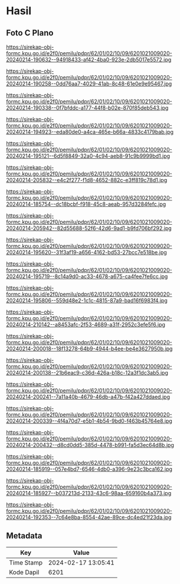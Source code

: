 # Hasil

## Foto C Plano

https://sirekap-obj-formc.kpu.go.id/e2f0/pemilu/pdpr/62/01/02/10/09/6201021009020-20240214-190632--94918433-af42-4ba0-923e-2db5017e5572.jpg

https://sirekap-obj-formc.kpu.go.id/e2f0/pemilu/pdpr/62/01/02/10/09/6201021009020-20240214-190258--0dd76aa7-4029-41ab-8c48-61e0e9e95467.jpg

https://sirekap-obj-formc.kpu.go.id/e2f0/pemilu/pdpr/62/01/02/10/09/6201021009020-20240214-190338--0f7bfddc-a177-44f8-b02e-870f85deb543.jpg

https://sirekap-obj-formc.kpu.go.id/e2f0/pemilu/pdpr/62/01/02/10/09/6201021009020-20240214-194923--eda80de0-a4ca-465e-b66a-4833c4179bab.jpg

https://sirekap-obj-formc.kpu.go.id/e2f0/pemilu/pdpr/62/01/02/10/09/6201021009020-20240214-195121--6d5f8849-32a0-4c94-aeb8-91c9b9999bd1.jpg

https://sirekap-obj-formc.kpu.go.id/e2f0/pemilu/pdpr/62/01/02/10/09/6201021009020-20240214-205832--e4c2f277-f1d8-4652-882c-e3ff819c78d1.jpg

https://sirekap-obj-formc.kpu.go.id/e2f0/pemilu/pdpr/62/01/02/10/09/6201021009020-20240214-185754--dc18bcbf-f918-45c8-aeab-957d3284fefc.jpg

https://sirekap-obj-formc.kpu.go.id/e2f0/pemilu/pdpr/62/01/02/10/09/6201021009020-20240214-205942--82d55688-52f6-42d6-9ad1-b9fd706bf292.jpg

https://sirekap-obj-formc.kpu.go.id/e2f0/pemilu/pdpr/62/01/02/10/09/6201021009020-20240214-195620--31f3af19-a656-4162-bd53-27bcc7e518be.jpg

https://sirekap-obj-formc.kpu.go.id/e2f0/pemilu/pdpr/62/01/02/10/09/6201021009020-20240214-195719--8c14a9d0-ac33-4678-a675-ca4fee7fe6cc.jpg

https://sirekap-obj-formc.kpu.go.id/e2f0/pemilu/pdpr/62/01/02/10/09/6201021009020-20240214-195806--559d48e2-1c1c-4815-87a9-bad16f6983f4.jpg

https://sirekap-obj-formc.kpu.go.id/e2f0/pemilu/pdpr/62/01/02/10/09/6201021009020-20240214-210142--a8453afc-2f53-4689-a31f-2952c3efe5f6.jpg

https://sirekap-obj-formc.kpu.go.id/e2f0/pemilu/pdpr/62/01/02/10/09/6201021009020-20240214-200018--18f13278-64b9-4944-b4ee-be4e3627950b.jpg

https://sirekap-obj-formc.kpu.go.id/e2f0/pemilu/pdpr/62/01/02/10/09/6201021009020-20240214-200138--21b6eac9-c36d-426a-b18c-12a3f1dc3ab5.jpg

https://sirekap-obj-formc.kpu.go.id/e2f0/pemilu/pdpr/62/01/02/10/09/6201021009020-20240214-200241--7a11a40b-4679-46db-a47b-f42a427ddaed.jpg

https://sirekap-obj-formc.kpu.go.id/e2f0/pemilu/pdpr/62/01/02/10/09/6201021009020-20240214-200339--4f4a70d7-e5b1-4b54-9bd0-f463b45764e8.jpg

https://sirekap-obj-formc.kpu.go.id/e2f0/pemilu/pdpr/62/01/02/10/09/6201021009020-20240214-200432--d8cd0dd5-385d-4478-b991-fa5d3ec64d8b.jpg

https://sirekap-obj-formc.kpu.go.id/e2f0/pemilu/pdpr/62/01/02/10/09/6201021009020-20240214-185919--057e4bd7-6546-4db0-a396-9e23c3bca162.jpg

https://sirekap-obj-formc.kpu.go.id/e2f0/pemilu/pdpr/62/01/02/10/09/6201021009020-20240214-185927--b037213d-2133-43c6-98aa-659160b4a373.jpg

https://sirekap-obj-formc.kpu.go.id/e2f0/pemilu/pdpr/62/01/02/10/09/6201021009020-20240214-192353--7c64e8ba-8554-42ae-89ce-dc4ed21f23da.jpg


## Metadata

| Key        | Value               |
| ---------- | ------------------- |
| Time Stamp | 2024-02-17 13:05:41 |
| Kode Dapil | 6201                |




